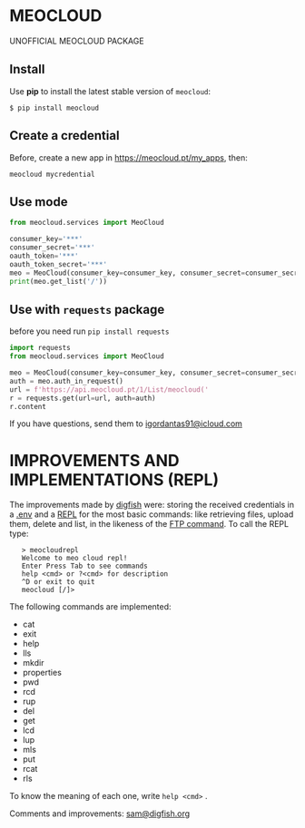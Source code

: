 # MEOCLOUD
UNOFFICIAL MEOCLOUD PACKAGE

## Install

Use **pip** to install the latest stable version of `meocloud`:

```
$ pip install meocloud
```
## Create a credential
Before, create a new app in https://meocloud.pt/my_apps, then:
```
meocloud mycredential
```

## Use mode
```python
from meocloud.services import MeoCloud

consumer_key='***'
consumer_secret='***'
oauth_token='***'
oauth_token_secret='***'
meo = MeoCloud(consumer_key=consumer_key, consumer_secret=consumer_secret, oauth_token=oauth_token, oauth_token_secret=oauth_token_secret)
print(meo.get_list('/'))
```

## Use with `requests` package
before you need run `pip install requests`
```python
import requests
from meocloud.services import MeoCloud

meo = MeoCloud(consumer_key=consumer_key, consumer_secret=consumer_secret, oauth_token=oauth_token, oauth_token_secret=oauth_token_secret)
auth = meo.auth_in_request()
url = f'https://api.meocloud.pt/1/List/meocloud('
r = requests.get(url=url, auth=auth)
r.content
```

If you have questions, send them to igordantas91@icloud.com

# IMPROVEMENTS AND IMPLEMENTATIONS (REPL)
The improvements made by [digfish](https://github.com/digfish) were: storing the received credentials in a [.env](https://zetcode.com/javascript/dotenv/) and a [REPL](https://en.wikipedia.org/wiki/Read%E2%80%93eval%E2%80%93print_loop) for the most basic commands: like retrieving files, upload them, delete and list, in the likeness of the [FTP command](https://manpages.org/ftp
).
To call the REPL type:
 ```
    > meocloudrepl
    Welcome to meo cloud repl!
    Enter Press Tab to see commands
    help <cmd> or ?<cmd> for description
    ^D or exit to quit
    meocloud [/]>
```
The following commands are implemented:
- cat
- exit
- help
- lls
- mkdir
- properties
- pwd
- rcd
- rup
- del
- get
- lcd
- lup
- mls
- put
- rcat
- rls

To know the meaning of each one, write `help <cmd>` .

Comments and improvements: sam@digfish.org

